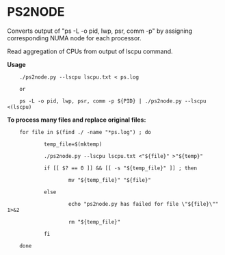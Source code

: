 # PS2NODE

Converts output of "ps -L -o pid, lwp, psr, comm -p" by assigning corresponding NUMA node for each processor.
        
Read aggregation of CPUs from output of lscpu command.

**Usage**

        ./ps2node.py --lscpu lscpu.txt < ps.log

        or

        ps -L -o pid, lwp, psr, comm -p ${PID} | ./ps2node.py --lscpu <(lscpu)


**To process many files and replace original files:**

        for file in $(find ./ -name "*ps.log") ; do

                temp_file=$(mktemp)
  
                ./ps2node.py --lscpu lscpu.txt <"${file}" >"${temp}"
  
                if [[ $? == 0 ]] && [[ -s "${temp_file}" ]] ; then
  
                        mv "${temp_file}" "${file}"
    
                else
  
                        echo "ps2node.py has failed for file \"${file}\"" 1>&2
    
                        rm "${temp_file}"
    
                fi  
  
        done
